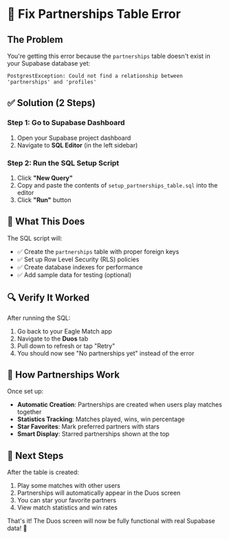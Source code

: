 # 🔧 Fix Partnerships Table Error

## The Problem
You're getting this error because the `partnerships` table doesn't exist in your Supabase database yet:

```
PostgrestException: Could not find a relationship between 'partnerships' and 'profiles'
```

## ✅ Solution (2 Steps)

### Step 1: Go to Supabase Dashboard
1. Open your Supabase project dashboard
2. Navigate to **SQL Editor** (in the left sidebar)

### Step 2: Run the SQL Setup Script
1. Click **"New Query"**
2. Copy and paste the contents of `setup_partnerships_table.sql` into the editor
3. Click **"Run"** button

## 🎯 What This Does

The SQL script will:
- ✅ Create the `partnerships` table with proper foreign keys
- ✅ Set up Row Level Security (RLS) policies
- ✅ Create database indexes for performance
- ✅ Add sample data for testing (optional)

## 🔍 Verify It Worked

After running the SQL:
1. Go back to your Eagle Match app
2. Navigate to the **Duos** tab
3. Pull down to refresh or tap "Retry"
4. You should now see "No partnerships yet" instead of the error

## 📱 How Partnerships Work

Once set up:
- **Automatic Creation**: Partnerships are created when users play matches together
- **Statistics Tracking**: Matches played, wins, win percentage
- **Star Favorites**: Mark preferred partners with stars
- **Smart Display**: Starred partnerships shown at the top

## 🚀 Next Steps

After the table is created:
1. Play some matches with other users
2. Partnerships will automatically appear in the Duos screen
3. You can star your favorite partners
4. View match statistics and win rates

That's it! The Duos screen will now be fully functional with real Supabase data! 🎉
